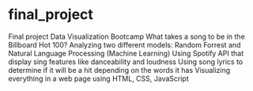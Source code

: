 # final_project
Final project Data Visualization Bootcamp
What takes a song to be in the Billboard Hot 100?
Analyzing two different models: Random Forrest and Natural Language Processing (Machine Learning)
Using Spotify API that display sing features like danceability and loudness
Using song lyrics to determine if it will be a hit depending on the words it has 
Visualizing everything in a web page using HTML, CSS, JavaScript
